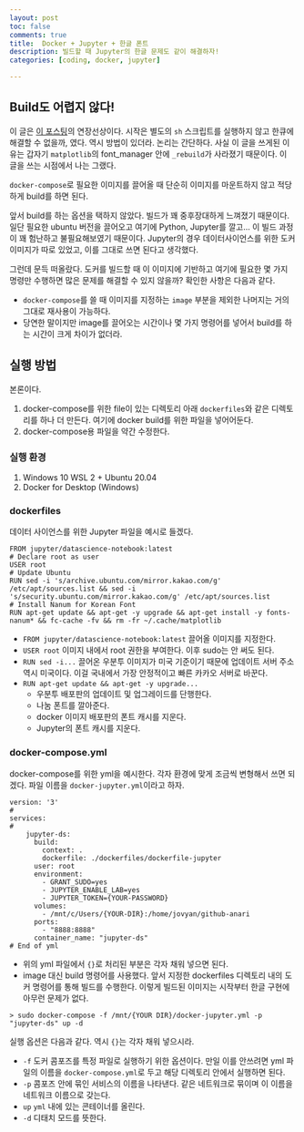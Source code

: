 ```yaml
---
layout: post
toc: false
comments: true
title:  Docker + Jupyter + 한글 폰트  
description: 빌드할 때 Jupyter의 한글 문제도 같이 해결하자!
categories: [coding, docker, jupyter]

---
```


## Build도 어렵지 않다! 

이 글은 [이 포스팅]()의 연장선상이다. 시작은 별도의 `sh` 스크립트를 실행하지 않고 한큐에 해결할 수 없을까, 였다. 역시 방법이 있더라. 논리는 간단하다. 사실 이 글을 쓰게된 이유는 갑자기 `matplotlib`의 font_manager 안에 `_rebuild`가 사라졌기 때문이다. 이 글을 쓰는 시점에서 나는 그랬다. 

`docker-compose`로 필요한 이미지를 끌어올 때 단순히 이미지를 마운트하지 않고 적당하게 build를 하면 된다. 

앞서 build를 하는 옵션을 택하지 않았다. 빌드가 꽤 중후장대하게 느껴졌기 때문이다. 일단 필요한 ubuntu 버전을 끌어오고 여기에 Python, Jupyter를 깔고... 이 빌드 과정이 꽤 험난하고 불필요해보였기 때문이다. Jupyter의 경우 데이터사이언스를 위한 도커 이미지가 따로 있었고, 이를 그대로 쓰면 된다고 생각했다. 

그런데 문득 떠올랐다. 도커를 빌드할 때 이 이미지에 기반하고 여기에 필요한 몇 가지 명령만 수행하면 많은 문제를 해결할 수 있지 않을까? 확인한 사항은 다음과 같다. 

- `docker-compose`를 쓸 때 이미지를 지정하는 `image` 부분을 제외한 나머지는 거의 그대로 재사용이 가능하다. 
- 당연한 말이지만 image를 끌어오는 시간이나 몇 가지 명령어를 넣어서 build를 하는 시간이 크게 차이가 없더라. 

## 실행 방법 

본론이다. 

1. docker-compose를 위한 file이 있는 디렉토리 아래 `dockerfiles`와 같은 디렉토리를 하나 더 만든다. 여기에 docker build를 위한 파일을 넣어어둔다. 
2. docker-compose용 파일을 약간 수정한다. 

### 실행 환경 

1. Windows 10 WSL 2 + Ubuntu 20.04 
2. Docker for Desktop (Windows)

### dockerfiles 

데이터 사이언스를 위한 Jupyter 파일을 예시로 들겠다. 

```shell
FROM jupyter/datascience-notebook:latest
# Declare root as user 
USER root
# Update Ubuntu 
RUN sed -i 's/archive.ubuntu.com/mirror.kakao.com/g' /etc/apt/sources.list && sed -i 's/security.ubuntu.com/mirror.kakao.com/g' /etc/apt/sources.list
# Install Nanum for Korean Font 
RUN apt-get update && apt-get -y upgrade && apt-get install -y fonts-nanum* && fc-cache -fv && rm -fr ~/.cache/matplotlib
```

+ `FROM jupyter/datascience-notebook:latest` 끌어올 이미지를 지정한다. 
+ `USER root` 이미지 내에서 root 권한을 부여한다. 이후 sudo는 안 써도 된다. 
+ `RUN sed -i...` 끌어온 우분투 이미지가 미국 기준이기 때문에 업데이트 서버 주소 역시 미국이다. 이걸 국내에서 가장 안정적이고 빠른 카카오 서버로 바꾼다. 
+ `RUN apt-get update && apt-get -y upgrade...` 
    + 우분투 배포판의 업데이트 및 업그레이드를 단행한다. 
    + 나눔 폰트를 깔아준다. 
    + docker 이미지 배포판의 폰트 캐시를 지운다. 
    + Jupyter의 폰트 캐시를 지운다. 

### docker-compose.yml 

docker-compose를 위한 yml을 예시한다. 각자 환경에 맞게 조금씩 변형해서 쓰면 되겠다. 파일 이름을 `docker-jupyter.yml`이라고 하자. 

```shell
version: '3'
#
services:
#
    jupyter-ds:
      build:
        context: .
        dockerfile: ./dockerfiles/dockerfile-jupyter
      user: root
      environment:
        - GRANT_SUDO=yes
        - JUPYTER_ENABLE_LAB=yes
        - JUPYTER_TOKEN={YOUR-PASSWORD}
      volumes:
        - /mnt/c/Users/{YOUR-DIR}:/home/jovyan/github-anari
      ports:
        - "8888:8888"
      container_name: "jupyter-ds"
# End of yml
```

+ 위의 yml 파일에서 `{}`로 처리된 부분은 각자 채워 넣으면 된다. 
+ image 대신 build 명령어를 사용했다. 앞서 지정한 dockerfiles 디렉토리 내의 도커 명령어를 통해 빌드를 수행한다. 이렇게 빌드된 이미지는 시작부터 한글 구현에 아무런 문제가 없다. 

```shell
> sudo docker-compose -f /mnt/{YOUR DIR}/docker-jupyter.yml -p "jupyter-ds" up -d
```

실행 옵션은 다음과 같다. 역시 `{}`는 각자 채워 넣으시라. 

+ `-f` 도커 콤포즈를 특정 파일로 실행하기 위한 옵션이다. 만일 이를 안쓰려면 yml 파일의 이름을 `docker-compose.yml`로 두고 해당 디렉토리 안에서 실행하면 된다. 
+ `-p` 콤포즈 안에 묶인 서비스의 이름을 나타낸다. 같은 네트워크로 묶이며 이 이름을 네트워크 이름으로 갖는다. 
+ `up` `yml` 내에 있는 콘테이너를 올린다. 
+ `-d` 디태치 모드를 뜻한다. 

